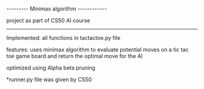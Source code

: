 --------- Minimax algorithm ------------

project as part of CS50 AI course

----------------------------------------

Implemented: all functions in tactactoe.py file

features: uses minimax algorithm to evaluate potential moves on a tic tac toe game board and return the optimal move for the AI

optimized using Alpha beta pruning 

*runner.py file was given by CS50
